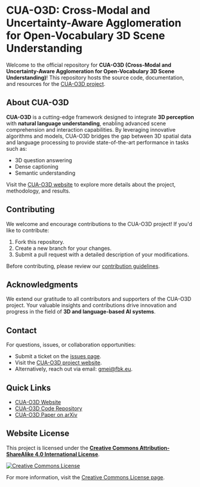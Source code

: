 # CUA-O3D: Cross-Modal and Uncertainty-Aware Agglomeration for Open-Vocabulary 3D Scene Understanding

Welcome to the official repository for **CUA-O3D (Cross-Modal and Uncertainty-Aware Agglomeration for Open-Vocabulary 3D Scene Understanding)**! This repository hosts the source code, documentation, and resources for the [CUA-O3D project](https://tyroneli.github.io/CUA_O3D/).

## About CUA-O3D
**CUA-O3D** is a cutting-edge framework designed to integrate **3D perception** with **natural language understanding**, enabling advanced scene comprehension and interaction capabilities. By leveraging innovative algorithms and models, CUA-O3D bridges the gap between 3D spatial data and language processing to provide state-of-the-art performance in tasks such as:
- 3D question answering
- Dense captioning
- Semantic understanding

Visit the [CUA-O3D website](https://tyroneli.github.io/CUA_O3D) to explore more details about the project, methodology, and results.


## Contributing
We welcome and encourage contributions to the CUA-O3D project! If you'd like to contribute:
1. Fork this repository.
2. Create a new branch for your changes.
3. Submit a pull request with a detailed description of your modifications.

Before contributing, please review our [contribution guidelines](https://github.com/tyroneli/CUA-O3D/blob/main/CONTRIBUTING.md).

## Acknowledgments
We extend our gratitude to all contributors and supporters of the CUA-O3D project. Your valuable insights and contributions drive innovation and progress in the field of **3D and language-based AI systems**.

## Contact
For questions, issues, or collaboration opportunities:
- Submit a ticket on the [issues page](https://github.com/tyroneli/CUA-O3D/issues).
- Visit the [CUA-O3D project website](https://tyroneli.github.io/CUA-O3D/).
- Alternatively, reach out via email: [gmei@fbk.eu](mailto:gmei@fbk.eu).

## Quick Links
- [CUA-O3D Website](https://tyroneli.github.io/CUA-O3D/)
- [CUA-O3D Code Repository](https://github.com/tyroneli/CUA-O3D)
- [CUA-O3D Paper on arXiv](https://arxiv.org/abs/2411.19774)


## Website License

This project is licensed under the **[Creative Commons Attribution-ShareAlike 4.0 International License](http://creativecommons.org/licenses/by-sa/4.0/)**.

[![Creative Commons License](https://i.creativecommons.org/l/by-sa/4.0/88x31.png)](http://creativecommons.org/licenses/by-sa/4.0/)

For more information, visit the [Creative Commons License page](http://creativecommons.org/licenses/by-sa/4.0/).
